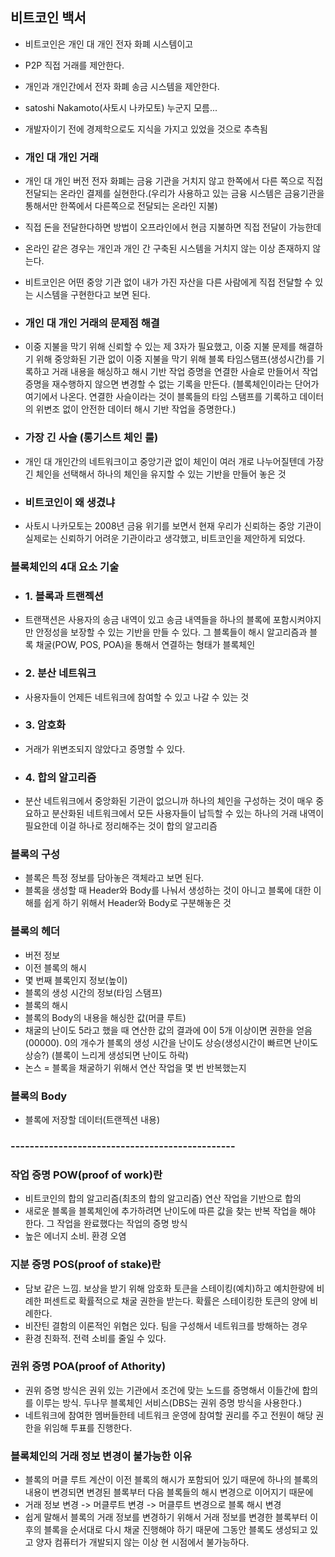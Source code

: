## 비트코인 백서

- 비트코인은 개인 대 개인 전자 화폐 시스템이고
- P2P 직접 거래를 제안한다.
- 개인과 개인간에서 전자 화폐 송금 시스템을 제안한다.
- satoshi Nakamoto(사토시 나카모토) 누군지 모름...
- 개발자이기 전에 경제학으로도 지식을 가지고 있었을 것으로 추측됨

- ### 개인 대 개인 거래
- 개인 대 개인 버전 전자 화폐는 금융 기관을 거치지 않고 한쪽에서 다른 쪽으로 직접 전달되는 온라인 결제를 실현한다.(우리가 사용하고 있는 금융 시스템은 금융기관을 통해서만 한쪽에서 다른쪽으로 전달되는 온라인 지불)
- 직접 돈을 전달한다하면 방법이 오프라인에서 현금 지불하면 직접 전달이 가능한데
- 온라인 같은 경우는 개인과 개인 간 구축된 시스템을 거치지 않는 이상 존재하지 않는다.
- 비트코인은 어떤 중앙 기관 없이 내가 가진 자산을 다른 사람에게 직접 전달할 수 있는 시스템을 구현한다고 보면 된다.

- ### 개인 대 개인 거래의 문제점 해결
- 이중 지불을 막기 위해 신뢰할 수 있는 제 3자가 필요했고, 이중 지불 문제를 해결하기 위해 중앙화된 기관 없이 이중 지불을 막기 위해 블록 타임스탬프(생성시간)를 기록하고 거래 내용을 해싱하고 해시 기반 작업 증명을 연결한 사슬로 만들어서 작업 증명을 재수행하지 않으면 변경할 수 없는 기록을 만든다. (블록체인이라는 단어가 여기에서 나온다. 연결한 사슬이라는 것이 블록들의 타임 스탬프를 기록하고 데이터의 위변조 없이 안전한 데이터 해시 기반 작업을 증명한다.)

- ### 가장 긴 사슬 (롱기스트 체인 룰)
- 개인 대 개인간의 네트워크이고 중앙기관 없이 체인이 여러 개로 나누어질텐데 가장 긴 체인을 선택해서 하나의 체인을 유지할 수 있는 기반을 만들어 놓은 것

- ### 비트코인이 왜 생겼냐
- 사토시 나카모토는 2008년 금융 위기를 보면서 현재 우리가 신뢰하는 중앙 기관이 실제로는 신뢰하기 어려운 기관이라고 생각했고, 비트코인을 제안하게 되었다.

### 블록체인의 4대 요소 기술
- ### 1. 블록과 트랜젝션
- 트랜잭션은 사용자의 송금 내역이 있고 송금 내역들을 하나의 블록에 포함시켜야지만 안정성을 보장할 수 있는 기반을 만들 수 있다. 그 블록들이 해시 알고리즘과 블록 채굴(POW, POS, POA)을 통해서 연결하는 형태가 블록체인

- ### 2. 분산 네트워크
- 사용자들이 언제든 네트워크에 참여할 수 있고 나갈 수 있는 것

- ### 3. 암호화
- 거래가 위변조되지 않았다고 증명할 수 있다.

- ### 4. 합의 알고리즘
- 분산 네트워크에서 중앙화된 기관이 없으니까 하나의 체인을 구성하는 것이 매우 중요하고 분산화된 네트워크에서 모든 사용자들이 납득할 수 있는 하나의 거래 내역이 필요한데 이걸 하나로 정리해주는 것이 합의 알고리즘

### 블록의 구성
- 블록은 특정 정보를 담아놓은 객체라고 보면 된다.
- 블록을 생성할 때 Header와 Body를 나눠서 생성하는 것이 아니고 블록에 대한 이해를 쉽게 하기 위해서 Header와 Body로 구분해놓은 것

### 블록의 헤더
- 버전 정보
- 이전 블록의 해시
- 몇 번째 블록인지 정보(높이)
- 블록의 생성 시간의 정보(타임 스탬프)
- 블록의 해시
- 블록의 Body의 내용을 해싱한 값(머클 루트)
- 채굴의 난이도 5라고 했을 때     연산한 값의 결과에 0이 5개 이상이면 권한을 얻음(00000). 0의 개수가 블록의 생성 시간을 난이도 상승(생성시간이 빠르면 난이도 상승?) (블록이 느리게 생성되면 난이도 하락)
- 논스 = 블록을 채굴하기 위해서 연산 작업을 몇 번 반복했는지

### 블록의 Body
- 블록에 저장할 데이터(트랜젝션 내용)

### -----------------------------------------------

### 작업 증명 POW(proof of work)란
- 비트코인의 합의 알고리즘(최초의 합의 알고리즘) 연산 작업을 기반으로 합의
- 새로운 블록을 블록체인에 추가하려면 난이도에 따른 값을 찾는 반복 작업을 해야 한다. 그 작업을 완료했다는 작업의 증명 방식
- 높은 에너지 소비. 환경 오염

### 지분 증명 POS(proof of stake)란
- 담보 같은 느낌. 보상을 받기 위해 암호화 토큰을 스테이킹(예치)하고 예치한량에 비례한 퍼센트로 확률적으로 채굴 권한을 받는다. 확률은 스테이킹한 토큰의 양에 비례한다.
- 비잔틴 결함의 이론적인 위협은 있다. 팀을 구성해서 네트워크를 방해하는 경우
- 환경 친화적. 전력 소비를 줄일 수 있다.

### 권위 증명 POA(proof of Athority)
- 권위 증명 방식은 권위 있는 기관에서 조건에 맞는 노드를 증명해서 이들간에 합의를 이루는 방식. 두나무 블록체인 서비스(DBS는 권위 증명 방식을 사용한다.)
- 네트워크에 참여한 멤버들한테 네트워크 운영에 참여할 권리를 주고 전원이 해당 권한을 위임해 투표를 진행한다.

### 블록체인의 거래 정보 변경이 불가능한 이유
- 블록의 머클 루트 계산이 이전 블록의 해시가 포함되어 있기 때문에 하나의 블록의 내용이 변경되면 변경된 블록부터 다음 블록들의 해시 변경으로 이어지기 때문에
- 거래 정보 변경 -> 머클루트 변경 -> 머클루트 변경으로 블록 해시 변경
- 쉽게 말해서 블록의 거래 정보를 변경하기 위해서 거래 정보를 변경한 블록부터 이후의 블록을 순서대로 다시 채굴 진행해야 하기 때문에 그동안 블록도 생성되고 있고 양자 컴퓨터가 개발되지 않는 이상 현 시점에서 불가능하다.

